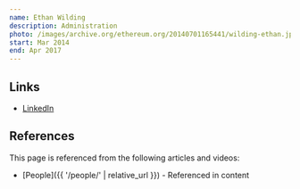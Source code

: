 ```yaml
---
name: Ethan Wilding
description: Administration
photo: /images/archive.org/ethereum.org/20140701165441/wilding-ethan.jpg
start: Mar 2014
end: Apr 2017
---
```


## Links
- [LinkedIn](https://www.linkedin.com/in/ethanwilding/)

## References

This page is referenced from the following articles and videos:

- [People]({{ '/people/' | relative_url }}) - Referenced in content